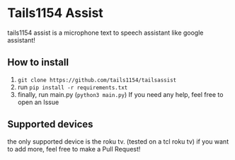 # Tails1154 Assist

tails1154 assist is a microphone text to speech assistant like google assistant!


## How to install
1. `git clone https://github.com/tails1154/tailsassist`
2. run `pip install -r requirements.txt`
3. finally, run main.py (`python3 main.py`)
   If you need any help, feel free to open an Issue



## Supported devices
the only supported device is the roku tv. (tested on a tcl roku tv) if you want to add more, feel free to make a Pull Request!
